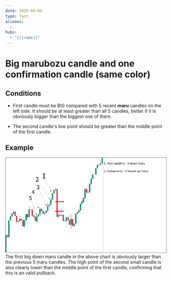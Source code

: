 ```yaml
---
date: 2025-04-04
type: fact
aliases:
  -
hubs:
  - "[[trade]]"
---
```


# Big marubozu candle and one confirmation candle (same color)

## Conditions

- First candle must be BIG
compared with 5 recent **maru** candles on the left side. It should be at least greater than all 5 candles, better if it is obviously bigger than the biggest one of them.

- The second candle's low point should be greater than the middle point of the first candle.

## Example

![example-of-big-small-cond.png](../assets/imgs/example-of-big-small-cond.png)
The first big down maru candle in the above chart is obviously larger than the previous 5 maru candles. The high point of the second small candle is also clearly lower than the middle point of the first candle, confirming that this is an valid pullback.


